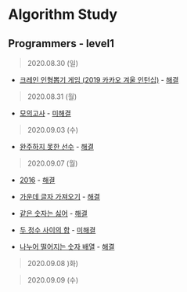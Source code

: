 # Algorithm Study 

Programmers - level1
--------------------------------------------
> 2020.08.30 (일)
- [크레인 인형뽑기 게임 (2019 카카오 겨울 인턴십)](https://www.welcomekakao.com/learn/courses/30/lessons/64061) - [해결](pro64061.js) </br>

> 2020.08.31 (월)
- [모의고사](https://www.welcomekakao.com/learn/courses/30/lessons/42840) - [미해결](pro42840.js) </br>

> 2020.09.03 (수)
- [완주하지 못한 선수](https://programmers.co.kr/learn/courses/30/lessons/42576) - [해결](pro42576.js) </br>

> 2020.09.07 (월)
- [2016](https://programmers.co.kr/learn/courses/30/lessons/12901) - [해결](pro12901.js) </br>

- [가운데 글자 가져오기](https://programmers.co.kr/learn/courses/30/lessons/12903) - [해결](pro12903.js) </br>

- [같은 숫자는 싫어](https://programmers.co.kr/learn/courses/30/lessons/12906) - [해결](pro12906.js) </br>

- [두 정수 사이의 합](https://programmers.co.kr/learn/courses/30/lessons/12912) - [미해결](pro12912.js) </br>

- [나누어 떨어지는 숫자 배열](https://programmers.co.kr/learn/courses/30/lessons/12910) - [해결](pro12910.js) </br>


> 2020.09.08 )화)

> 2020.09.09 (수)

